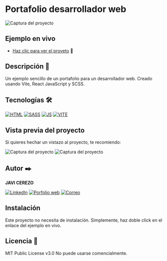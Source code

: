 # Portafolio desarrollador web
![Captura del proyecto](https://raw.githubusercontent.com/javicerezo/ejemplo-portafolio/master/public/assets/imgs/preview.png)

## Ejemplo en vivo
- [Haz clic para ver el proyeto](https://javicerezo.github.io/portafolio-ejemplo/) 🚀

## Descripción 📑
Un ejemplo sencillo de un portafolio para un desarrollador web. Creado usando Vite, React JavaScript y SCSS. 

## Tecnologías 🛠
<!-- Iconos sacados de y https://github.com/alexandresanlim/Badges4-README.md-Profile -->
[![HTML](https://img.shields.io/badge/HTML5-E34F26?style=for-the-badge&logo=html5&logoColor=white)](https://es.wikipedia.org/wiki/HTML5)
[![SASS](https://img.shields.io/badge/Sass-CC6699?style=for-the-badge&logo=sass&logoColor=white)](https://es.wikipedia.org/wiki/Sass)
[![JS](https://img.shields.io/badge/JavaScript-F7DF1E?style=for-the-badge&logo=javascript&logoColor=black)](https://es.wikipedia.org/wiki/JavaScript)
[![VITE](https://img.shields.io/badge/Vite-B73BFE?style=for-the-badge&logo=vite&logoColor=FFD62E)]()


## Vista previa del proyecto
Si quieres hechar un vistazo al proyecto, te recomiendo:

![Captura del proyecto](https://raw.githubusercontent.com/javicerezo/ejemplo-portafolio/master/public/assets/imgs/preview-2.png)
![Captura del proyecto](https://raw.githubusercontent.com/javicerezo/ejemplo-portafolio/master/public/assets/imgs/preview-3.png)

## Autor ✒️
**JAVI CEREZO** 

[![LinkedIn](https://img.shields.io/badge/LinkedIn-0077B5?style=for-the-badge&logo=linkedin&logoColor=white)](https://www.linkedin.com/in/javicerezo/)
[![Porfolio web](https://img.shields.io/badge/website-000000?style=for-the-badge&logo=About.me&logoColor=white)](https://javicerezo.netlify.app/)
[![Correo](https://img.shields.io/badge/Gmail-D14836?style=for-the-badge&logo=gmail&logoColor=white)](<mailto:jc.webmob@gmail.com>)

## Instalación 
Este proyecto no necesita de instalación. Simplemente, haz doble click en el enlace del ejemplo en vivo.
  
## Licencia 📄
MIT Public License v3.0
No puede usarse comencialmente.
